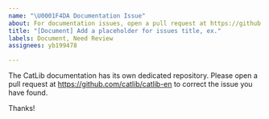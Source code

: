 ```yaml
---
name: "\U0001F4DA Documentation Issue"
about: For documentation issues, open a pull request at https://github.com/catlib/catlib-en.io
title: "[Document] Add a placeholder for issues title, ex."
labels: Document, Need Review
assignees: yb199478

---
```


The CatLib documentation has its own dedicated repository. Please open a pull request at https://github.com/catlib/catlib-en to correct the issue you have found.

Thanks!
